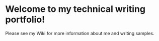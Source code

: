 # Welcome to my technical writing portfolio!

Please see my Wiki for more information about me and writing samples.
